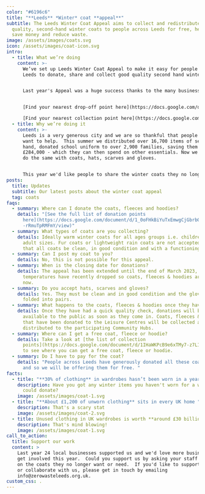 ```yaml
---
color: "#6196c6"
title: "**Leeds** *Winter* coat **appeal**"
subtitle: The Leeds Winter Coat Appeal aims to collect and redistribute great
  quality, second-hand winter coats to people across Leeds for free, helping to
  save money and reduce waste.
image: /assets/images/coats.svg
icon: /assets/images/coat-icon.svg
intro:
  - title: What we’re doing
    content: >-
      We’ve set up Leeds Winter Coat Appeal to make it easy for people across
      Leeds to donate, share and collect good quality second hand winter coats. 


      Last year's Appeal was a huge success thanks to the many businesses, individuals and community groups that got involved donating and distributing coats.  We were able to give out over 6,500 items of winter clothing to families for free.  That saved people over £132,000 - money that stayed within the family budget and could be spent on other essentials.  The rising cost of food, utilities and other living costs is hitting people hard and it's especially difficult over the cold winter months.


      [Find your nearest drop-off point here](https://docs.google.com/document/d/1_0oFHkBiYuTxEmwgCjGbrbQ0SMWOM7J-rRmuTpRMFmY/view)

      [Find your nearest collection point here](https://docs.google.com/document/d/1IHaWKPcB9e6xTMy7-z7L1xR9t5-857W4xaB0dlI92u4/view)
  - title: Why we’re doing it
    content: >-
      Leeds is a very generous city and we are so thankful that people can and
      want to help.  This summer we distributed over 16,700 items of second
      hand, donated school uniform to over 2,900 families, saving them over
      £284,000 - which they can then spend on other essentials. Now we want to
      do the same with coats, hats, scarves and gloves.


      This year we'd like people to share the winter coats they no longer want or need.  It's such a great way to come together as a community and share the things we have.  By redistributing winter coats across the city we will help to ensure that fewer people in Leeds go without a warm coat this winter. We will also help to reduce waste by encouraging people to share the coats they no longer use rather than throwing them away - it makes sense and is good for the environment.
posts:
  title: Updates
  subtitle: Our latest posts about the winter coat appeal
  tag: coats
faqs:
  - summary: Where can I donate the coats, fleeces and hoodies?
    details: "[See the full list of donation points
      here](https://docs.google.com/document/d/1_0oFHkBiYuTxEmwgCjGbrbQ0SMWOM7J\
      -rRmuTpRMFmY/view)"
  - summary: What types of coats are you collecting?
    details: Ideally warm winter coats for all ages groups i.e. childrens through to
      adult sizes. Fur coats or lightweight rain coats are not accepted. We ask
      that all coats be clean, in good condition and with a functioning zip.
  - summary: Can I post my coat to you?
    details: No, this is not possible for this appeal.
  - summary: When is the closing date for donations?
    details: The appeal has been extended until the end of March 2023, but
      temperatures have recently dropped so coats, fleeces & hoodies are needed
      now.
  - summary: Do you accept hats, scarves and gloves?
    details: Yes. They must be clean and in good condition and the gloves should be
      folded into pairs.
  - summary: What happens to the coats, fleeces & hoodies once they have been donated?
    details: Once they have had a quick quality check, donations will be made
      available to the public as soon as they come in. Coats, fleeces & hoodies
      that have been donated to the Leisure Centres will be collected and
      distributed to the participating Community Hubs.
  - summary: Where can I get a free coat, fleece or hoodie?
    details: Take a look at [the list of collection
      points](https://docs.google.com/document/d/1IHaWKPcB9e6xTMy7-z7L1xR9t5-857W4xaB0dlI92u4/edit)
      to see where you can get a free coat, fleece or hoodie.
  - summary: Do I have to pay for the coat?
    details: "People across Leeds have generously donated all these coats for free
      and so we will be offering them for free. "
facts:
  - title: "**30% of clothing** in wardrobes hasn’t been worn in a year"
    description: Have you got any winter items you haven't worn for a while that you
      could donate?
    image: /assets/images/coat-1.svg
  - title: "**About £1,200 of unworn clothing** sits in every UK home "
    description: That's a scary stat
    image: /assets/images/coat-2.svg
  - title: Unused clothing in UK wardrobes is worth **around £30 billion**
    description: That's mind blowing!
    image: /assets/images/coat-1.svg
call_to_action:
  title: Support our work
  content: >
    Last year 24 local businesses supported us and we'd love more businesses to
    get involved this year.  Could you support us by asking your staff to pass
    on the coats they no longer want or need.  If you'd like to support our work
    or collaborate with us, please get in touch by emailing
    info@zerowasteleeds.org.uk.
custom_css: .
---
```

